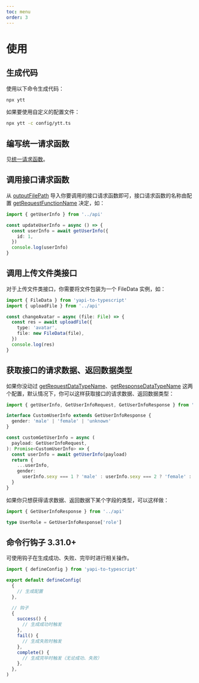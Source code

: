 ```yaml
---
toc: menu
order: 3
---
```


# 使用

## 生成代码

使用以下命令生成代码：

```bash
npx ytt
```

如果要使用自定义的配置文件：

```bash
npx ytt -c config/ytt.ts
```

## 编写统一请求函数

见[统一请求函数](./request.html)。

## 调用接口请求函数

从 [outputFilePath](./config.html#outputfilepath) 导入你要调用的接口请求函数即可，接口请求函数的名称由配置 [getRequestFunctionName](./config.html#getrequestfunctionname) 决定，如：

```typescript
import { getUserInfo } from '../api'

const updateUserInfo = async () => {
  const userInfo = await getUserInfo({
    id: 1,
  })
  console.log(userInfo)
}
```

## 调用上传文件类接口

对于上传文件类接口，你需要将文件包装为一个 FileData 实例，如：

```typescript
import { FileData } from 'yapi-to-typescript'
import { uploadFile } from '../api'

const changeAvatar = async (file: File) => {
  const res = await uploadFile({
    type: 'avatar',
    file: new FileData(file),
  })
  console.log(res)
}
```

## 获取接口的请求数据、返回数据类型

如果你没动过 [getRequestDataTypeName](./config.html#getrequestdatatypename)、[getResponseDataTypeName](./config.html#getresponsedatatypename) 这两个配置，默认情况下，你可以这样获取接口的请求数据、返回数据类型：

```typescript
import { getUserInfo, GetUserInfoRequest, GetUserInfoResponse } from '../api'

interface CustomUserInfo extends GetUserInfoResponse {
  gender: 'male' | 'female' | 'unknown'
}

const customGetUserInfo = async (
  payload: GetUserInfoRequest,
): Promise<CustomUserInfo> => {
  const userInfo = await getUserInfo(payload)
  return {
    ...userInfo,
    gender:
      userInfo.sexy === 1 ? 'male' : userInfo.sexy === 2 ? 'female' : 'unknown',
  }
}
```

如果你只想获得请求数据、返回数据下某个字段的类型，可以这样做：

```typescript
import { GetUserInfoResponse } from '../api'

type UserRole = GetUserInfoResponse['role']
```

## 命令行钩子 <Badge>3.31.0+</Badge>

可使用钩子在生成成功、失败、完毕时进行相关操作。

```typescript
import { defineConfig } from 'yapi-to-typescript'

export default defineConfig(
  {
    // 生成配置
  },

  // 钩子
  {
    success() {
      // 生成成功时触发
    },
    fail() {
      // 生成失败时触发
    },
    complete() {
      // 生成完毕时触发（无论成功、失败）
    },
  },
)
```
